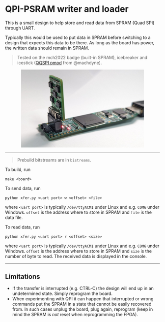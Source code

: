# QPI-PSRAM writer and loader

This is a small design to help store and read data from SPRAM (Quad SPI) through UART.

Typically this would be used to put data in SPRAM before switching to a
design that expects this data to be there. As long as the board has
power, the written data should remain in SPRAM.

> Tested on the mch2022 badge (built-in SPRAM),
> icebreaker and icestick ([QQSPI pmod](https://machdyne.com/product/qqspi-psram32/) from @machdyne).


<p align="center">
  <img width="400" src="icestick_qqspi.jpg">
</p>

___

> Prebuild bitstreams are in `bistreams`.

To build, run
```
make <board>
```

To send data, run
```
python xfer.py <uart port> w <offset> <file>
```
where `<uart port>` is
typically `/dev/ttyACM1` under Linux and e.g. `COM6` under Windows.
`offset` is the address where to store in SPRAM and `file` is the data file.

To read data, run
```
python xfer.py <uart port> r <offset> <size>
```
where `<uart port>` is
typically `/dev/ttyACM1` under Linux and e.g. `COM6` under Windows.
`offset` is the address where to store in SPRAM and `size` is the number of byte to read. The received data is displayed in the console.

___

## Limitations

- If the transfer is interrupted (e.g. CTRL-C) the design will end up in an undetermined state. Simply reprogram the board.
- When experimenting with QPI it can happen that interrupted or wrong commands put the SPRAM in a state that cannot be easily recovered from. In such cases unplug the board, plug again, reprogram (keep in mind the SPRAM is *not* reset when reprogramming the FPGA).
